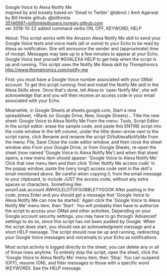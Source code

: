  Google Voice to Alexa Notify Me  
 inspired by and loosely based on 'Gmail to Twitter' @labnol / Amit Agarwal  
 by Bill Hinkle github: @billhinkle 35146997+billhinkle@users.noreply.github.com  
 ver 2018-10-22 added command verbs ON, OFF, KEYWORD, HELP  

About: This script works with the Amazon Alexa Notify Me skill to send your Google Voice texts and voice mails (all or some)
to your Echo to be read by Alexa as notification.  She will announce the sender and (approximate) time of receipt.  Messages
may take up to a few minutes to appear at your Echo.  Google Voice text yourself #GVALEXA HELP to get help when the script is
up and running.  This script uses the Notify Me Alexa skill by Thomptronics http://www.thomptronics.com/notify-me

First: you must have a Google Voice number associated with your GMail account.
To get this script running: find and install the Notify Me skill in the Alexa Skills store.  Once that's done, tell Alexa to 
'open Notify Me'; she will acknowledge that and you will then receive an access code in your email associated with your Echo.

Meanwhile, in Google Sheets at sheets.google.com, Start a new spreadsheet, +Blank (or Google Drive, New, Google Sheets)...
 Title the new sheet: Google Voice to Alexa Notify Me
 From the menu: Tools, Script Editor
 In the script editor: erase the sample code, and paste this ENTIRE script into the code window
 In the left column, under the little down-arrow next to the script name, click Rename and rename the script GVtoAlexaNotifyMe
 From the menu: File, Save
 Close the code editor window, and then close the sheet window also
From your Google Drive, or from Google Sheets, re-open the sheet (now named 'Google Voice to Alexa Notify Me') and
when that sheet opens, a new menu item should appear: 'Google Voice to Alexa Notify Me'
 Click that new menu item and then click 'Enter Notify Me access code'
 In the popup window, paste the (very long!) access code sent in the skill's email mentioned above.  Be careful when copying it,
 from the email message to your clipboard, to include JUST the access code, without any extra spaces or characters.
    Something like:       amzn1.ask.account.AWHOLELOTOFGOBBLETYGOOK
 After pasting in the code, press Enter and you should get a message that 'Google Voice to Alexa Notify Me can now be started.'
 Again click the 'Google Voice to Alexa Notify Me' menu item, then 'Start'.
 You will probably then have to authorize the script to access your GMail and other activities.  Depending on your Google account
 security settings, you may have to go through 'Advanced' settings to do so, since this script has not been audited by Google.
 When the script does start, you should see an acknowledgment message and a short HELP message.
The script should now be up and running, redirecting your Google Voice messages and voicemails to your Echo as notifications.

Most script activity is logged directly to the sheet; you can delete any or all of those rows anytime.
To entirely stop the script, open the sheet, click the 'Google Voice to Alexa Notify Me' menu item, then 'Stop'.
You can suspend (OFF), resume (ON), and filter messages to those with a specific word (KEYWORD).  See the HELP message.
